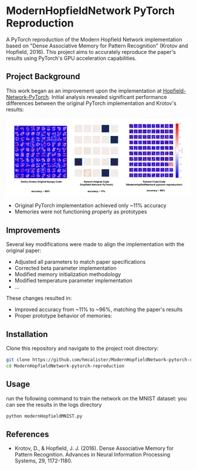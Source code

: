 # ModernHopfieldNetwork PyTorch Reproduction

A PyTorch reproduction of the Modern Hopfield Network implementation based on "Dense Associative Memory for Pattern Recognition" (Krotov and Hopfield, 2016). This project aims to accurately reproduce the paper's results using PyTorch's GPU acceleration capabilities.

## Project Background

This work began as an improvement upon the implementation at [Hopfield-Network-PyTorch](https://github.com/hmcalister/Hopfield-Network-PyTorch). Initial analysis revealed significant performance differences between the original PyTorch implementation and Krotov's results:

<img src="assets/comparison.png" width="2000" alt="Memory Comparison">

- Original PyTorch implementation achieved only ~11% accuracy
- Memories were not functioning properly as prototypes

## Improvements

Several key modifications were made to align the implementation with the original paper:
- Adjusted all parameters to match paper specifications
- Corrected beta parameter implementation
- Modified memory initialization methodology
- Modified temperature parameter implementation
- ...

These changes resulted in:
- Improved accuracy from ~11% to ~96%, matching the paper's results
- Proper prototype behavior of memories:

## Installation

Clone this repository and navigate to the project root directory:
```bash
git clone https://github.com/hmcalister/ModernHopfieldNetwork-pytorch-reproduction.git
cd ModernHopfieldNetwork-pytorch-reproduction
```

## Usage

run the following command to train the network on the MNIST dataset:
you can see the results in the logs directory

```bash
python modernHopfieldMNIST.py
```

## References

- Krotov, D., & Hopfield, J. J. (2016). Dense Associative Memory for Pattern Recognition. Advances in Neural Information Processing Systems, 29, 1172-1180.

